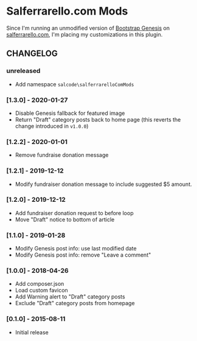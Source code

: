 Salferrarello.com Mods
======================

Since I'm running an unmodified version of
[Bootstrap Genesis](http://ironcodestudio.com/bootstrap-genesis-theme/)
on [salferrarello.com](salferrarello.com), I'm placing my customizations
in this plugin.

CHANGELOG
---------
### unreleased
- Add namespace `salcode\salferrarelloComMods`

### [1.3.0] - 2020-01-27
- Disable Genesis fallback for featured image
- Return "Draft" category posts back to home page (this reverts the change introduced in `v1.0.0`)

### [1.2.2] - 2020-01-01
- Remove fundraise donation message

### [1.2.1] - 2019-12-12
- Modify fundraiser donation message to include suggested $5 amount.

### [1.2.0] - 2019-12-12
- Add fundraiser donation request to before loop
- Move "Draft" notice to bottom of article

### [1.1.0] - 2019-01-28
- Modify Genesis post info: use last modified date
- Modify Genesis post info: remove "Leave a comment"

### [1.0.0] - 2018-04-26
- Add composer.json
- Load custom favicon
- Add Warning alert to "Draft" category posts
- Exclude "Draft" category posts from homepage

### [0.1.0] - 2015-08-11
- Initial release
